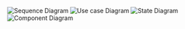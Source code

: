 ![Sequence Diagram](https://www.planttext.com/api/plantuml/png/N551JiGm3Bpx5TRU-K0FQ14B9n0hAhXxKzD6f4bn7D2-ZGDFuWiaMzHjDeSeenbxnixlzyysAeccqK5yjnubH0QrwXXR_aZi3UFEKYyq0f3H8FWIMM3AHTROYRpYvY7qkNHFFM-G8fvWhRX9Eh3FcDG6drlBfpMpkb2rU4TnE0IIxiGl2A0uuzNrRD3WqyGUpzumFpDVMZROfiDe5M-5ks9DBa8Xpe9N5ljsh0Ja52-p9cCuHi1yvlhSO0dLu3DtLjWeQbXbBUe55SkIlSchZ9EZuqh8BlAbvJrPbuHho_-Xso5yuPr8_eZ77AlCNMJBxBNFQZliEzZcgtmr_0400F__0m00)
![Use case Diagram](https://www.planttext.com/api/plantuml/png/N5112i903Bpd5Q5t3xOzYrel7aH1-e2m6qgntPLiLl5j7doINx2MBKKl2PEPP8QydwzrK1ADVGVXqZeK7nYqrOwn3emL3MNNKYFK0v1HBrZ5eBvdIN1Z-zO1nC3cAywsukz3FuctqMZ8a0BMrN8Md3eoZ4UnB8dCP_90ZXh6lRkn6wu_agAO5VNLagPzF2jfd3nAW2aRBXQhqVLlaCCODw7Y1vMmPcU_d_W0003__mC0)
![State Diagram](https://www.planttext.com/api/plantuml/png/N8yx2W9138Rxd2Ari1Uma0KVO2TiAHPX9oo3yv1CzdHRU2Ilu4GTM6m2N_ul8NajpxueYSunGBdxX98BWteDZ8EICXuyJK8HuBgvOTVjyEm2WvKFNIIFN8fF4svjGhIrO1MPESoZOTL-0UvpV0HMTl_gKIJBIZoH3zLg6qofry1NQzHpSlR66m00__y30000)
![Component Diagram](https://www.planttext.com/api/plantuml/png/N8yn3eCm34Ltdy9YHzqxL3HbGMAgX9XDS54492WsKzMJTUYHUeM6Lkg09-l_v__bz_DLY5BKTPv0HkSn1c5GfnFZ9SnByEmLIqT3f1bW8JlIm9YrtE5vMIPdILtm6Tu1qzZ_ITO8HwoyShoHvGn9iAdsa5d5UHR1EWpEVY5Jxw6Ib3gINqPfu07GL9ZdfyJY4LEHGDeseJH9k3BrScYZqsGKxFljkGy0003__mC0)
